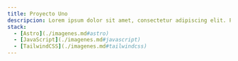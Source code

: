 ```yaml
---
title: Proyecto Uno
descripcion: Lorem ipsum dolor sit amet, consectetur adipiscing elit. Praesent commodo cursus magna.
stack: 
  - [Astro](./imagenes.md#astro)
  - [JavaScript](./imagenes.md#javascript)
  - [TailwindCSS](./imagenes.md#tailwindcss)
---
```

